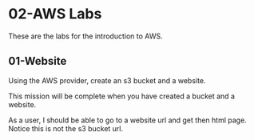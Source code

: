 # 02-AWS Labs

These are the labs for the introduction to AWS.

## 01-Website

Using the AWS provider, create an s3 bucket and a website.

This mission will be complete when you have created a bucket and a website.

As a user, I should be able to go to a website url and get then html page. Notice this is not the s3 bucket url.

